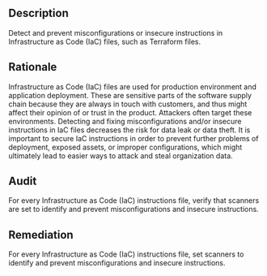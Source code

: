 ## Description

Detect and prevent misconfigurations or insecure instructions in Infrastructure as Code (IaC) files, such as Terraform files.

## Rationale

Infrastructure as Code (IaC) files are used for production environment and application deployment. These are sensitive parts of the software supply chain because they are always in touch with customers, and thus might affect their opinion of or trust in the product. Attackers often target these environments. Detecting and fixing misconfigurations and/or insecure instructions in IaC files decreases the risk for data leak or data theft. It is important to secure IaC instructions in order to prevent further problems of deployment, exposed assets, or improper configurations, which might ultimately lead to easier ways to attack and steal organization data.

## Audit

For every Infrastructure as Code (IaC) instructions file, verify that scanners are set to identify and prevent misconfigurations and insecure instructions.

## Remediation

For every Infrastructure as Code (IaC) instructions file, set scanners to identify and prevent misconfigurations and insecure instructions.
